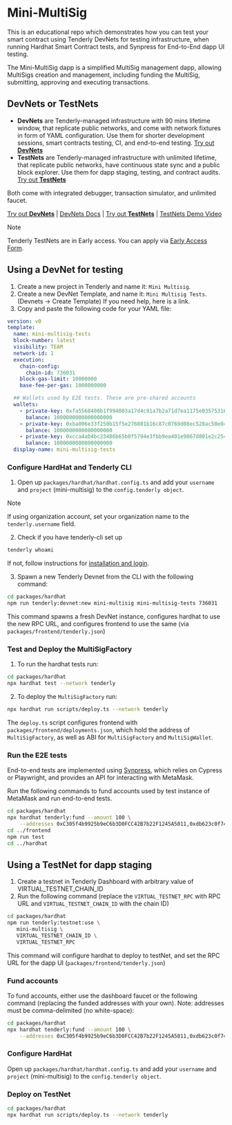 # Mini-MultiSig

This is an educational repo which demonstrates how you can test your smart contract using Tenderly DevNets for testing
infrastructure, when running Hardhat Smart Contract tests, and Synpress for End-to-End dapp UI testing.

The Mini-MultiSig dapp is a simplified MultiSig management dapp, allowing MultiSigs creation and management, including
funding the MultiSig, submitting, approving and executing transactions.

## DevNets or TestNets

- **DevNets** are Tenderly-managed infrastructure with 90 mins lifetime window, that replicate
  public networks, and come with network fixtures in form of YAML configuration. Use them for shorter development
  sessions, smart contracts testing, CI, and end-to-end testing. [Try out **DevNets**](#using-a-devnet-for-testing)
- **TestNets** are Tenderly-managed infrastructure with unlimited lifetime, that replicate public networks, have
  continuous state sync and a public block explorer. Use them for dapp staging, testing, and contract audits.
  [Try out **TestNets**](#using-a-testnet-for-dapp-staging)

Both come with integrated debugger, transaction simulator, and unlimited faucet.

[Try out **DevNets**](#using-a-devnet-for-testing)
|
[DevNets Docs](https://docs.tenderly.co/devnets/intro-to-devnets)
|
[Try out **TestNets**](#using-a-testnet-for-dapp-staging)
|
[TestNets Demo Video](https://www.loom.com/share/29ccbe3a40d54aaabed738b5b96a4fdd?sid=92b8a716-4ef2-48bc-9a6f-79b551a6e6c6)

> [!NOTE]
> Tenderly TestNets are in Early access. You can apply via [Early Access Form]().

## Using a DevNet for testing

1. Create a new project in Tenderly and name it: `Mini Multisig`.
2. Create a new DevNet Template, and name it: `Mini Multisig Tests`. (Devnets -> Create Template) If you need help, here
   is a link.
3. Copy and paste the following code for your YAML file:

```yaml
version: v0
template:
  name: mini-multisig-tests
  block-number: latest
  visibility: TEAM
  network-id: 1
  execution:
    chain-config:
      chain-id: 736031
    block-gas-limit: 10000000
    base-fee-per-gas: 1000000000

  ## Wallets used by E2E tests. These are pre-shared accounts
  wallets:
    - private-key: 0xfa5568408b1f994003a17d4c91a7b2a71d7ea1175e035753167226c62e0f4db5
      balance: 1000000000000000000
    - private-key: 0xba006e33f250b15f5e276081b16c87c0769d08ec528ac50e0467cd83cd4ae1a6
      balance: 1000000000000000000
    - private-key: 0xcca4ab4bc23486b65b0f5794e3fbb9ea401e9867d801e2c254fe2cd5e89a9f85
      balance: 1000000000000000000
  display-name: mini-multisig-tests
```

### Configure HardHat and Tenderly CLI

1. Open up `packages/hardhat/hardhat.config.ts` and add your `username` and `project` (mini-multisig) to
   the `config.tenderly object`.

> [!NOTE]
> If using organization account, set your organization name to the `tenderly.username` field.

2. Check if you have tenderly-cli set up

```bash
tenderly whoami
```

If not, follow instructions for [installation and login](https://github.com/Tenderly/tenderly-cli#installation).

3. Spawn a new Tenderly Devnet from the CLI with the following command:

```bash
cd packages/hardhat
npm run tenderly:devnet:new mini-multisig mini-multisig-tests 736031
```

This command spawns a fresh DevNet instance, configures hardhat to use the new RPC URL, and configures frontend to use
the same (via `packages/frontend/tenderly.json`)

### Test and Deploy the MultiSigFactory

1. To run the hardhat tests run:

```bash
cd packages/hardhat
npx hardhat test --network tenderly
```

2. To deploy the `MultiSigFactory` run:

```bash
npx hardhat run scripts/deploy.ts --network tenderly
```

The `deploy.ts` script configures frontend with `packages/frontend/deployments.json`, which hold the address
of `MultiSigFactory`, as well as ABI for `MultiSigFactory` and `MultiSigWallet`.

### Run the E2E tests

End-to-end tests are implemented using [Synpress](https://github.com/Synthetixio/synpress), which relies on Cypress or
Playwright, and provides an API for interacting with MetaMask.

Run the following commands to fund accounts used by test instance of MetaMask and run end-to-end tests.

```bash
cd packages/hardhat
npx hardhat tenderly:fund --amount 100 \
    --addresses 0xC305f4b9925b9eC6b3D0FCC42B7b22F1245A5011,0xdb623c0f74d4ed5af4b254327147c4ac7e5d3fac,0x08B108B490389F158b3040faA1705339633b2455
cd ../frontend
npm run test
cd ../hardhat
```

## Using a TestNet for dapp staging

1. Create a testnet in Tenderly Dashboard with arbitrary value of VIRTUAL_TESTNET_CHAIN_ID
2. Run the following command (replace the `VIRTUAL_TESTNET_RPC` with RPC URL and `VIRTUAL_TESTNET_CHAIN_ID` with the
   chain ID)

```bash
cd packages/hardhat
npm run tenderly:testnet:use \
   mini-multisig \
   VIRTUAL_TESTNET_CHAIN_ID \
   VIRTUAL_TESTNET_RPC
```

This command will configure hardhat to deploy to testNet, and set the RPC URL for the dapp
UI (`packages/frontend/tenderly.json`)

### Fund accounts

To fund accounts, either use the dashboard faucet or the following command (replacing the funded addresses with your
own). Note: addresses must be comma-delimited (no white-space):

```bash
cd packages/hardhat
npx hardhat tenderly:fund --amount 100 \
    --addresses 0xC305f4b9925b9eC6b3D0FCC42B7b22F1245A5011,0xdb623c0f74d4ed5af4b254327147c4ac7e5d3fac,0x08B108B490389F158b3040faA1705339633b2455
```

### Configure HardHat

Open up `packages/hardhat/hardhat.config.ts` and add your `username` and `project` (mini-multisig) to
the `config.tenderly object`.

### Deploy on TestNet

```bash
cd packages/hardhat
npx hardhat run scripts/deploy.ts --network tenderly
```